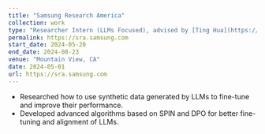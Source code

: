 ```yaml
---
title: "Samsung Research America"
collection: work
type: "Researcher Intern (LLMs Focused), advised by [Ting Hua](https://t7hua.github.io) and co-advised by [Shangqian Gao](https://gaosh.github.io)"
permalink: https://sra.samsung.com
start_date: 2024-05-20
end_date: 2024-08-23
venue: "Mountain View, CA"
date: 2024-05-01
url: https://sra.samsung.com
---
```


- Researched how to use synthetic data generated by LLMs to fine-tune and improve their performance.
- Developed advanced algorithms based on SPIN and DPO for better fine-tuning and alignment of LLMs.
